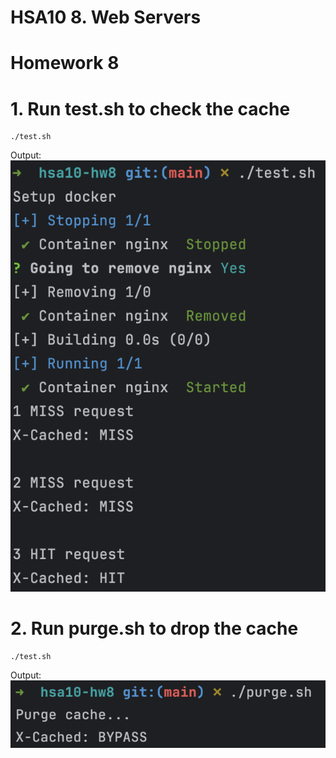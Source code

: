 # HSA10  8. Web Servers

# Homework 8

# 1. Run test.sh to check the cache
```
./test.sh
```
Output:
![test.sh](results/test.png)


# 2. Run purge.sh to drop the cache
```
./test.sh
```
Output:
![purge.sh](results/purge.png)